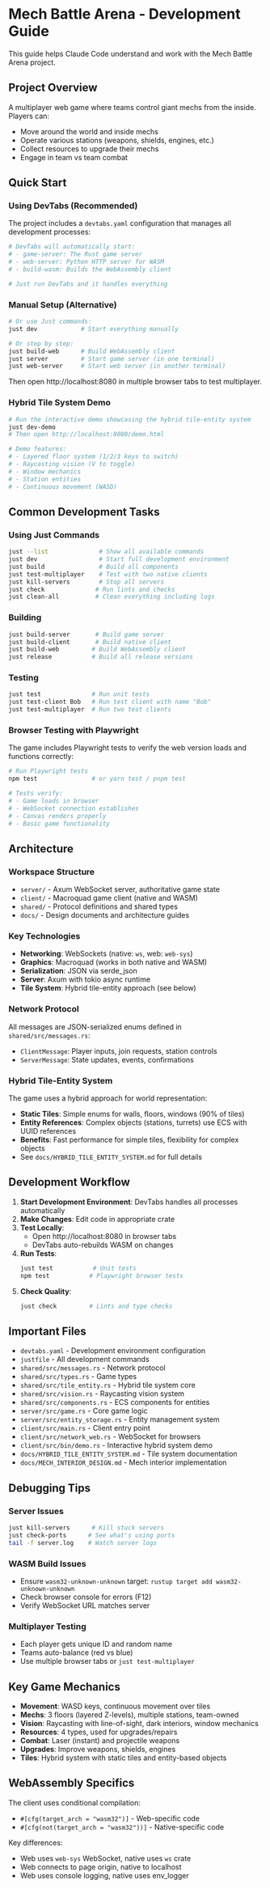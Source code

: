 # Mech Battle Arena - Development Guide

This guide helps Claude Code understand and work with the Mech Battle Arena project.

## Project Overview

A multiplayer web game where teams control giant mechs from the inside. Players can:
- Move around the world and inside mechs
- Operate various stations (weapons, shields, engines, etc.)
- Collect resources to upgrade their mechs
- Engage in team vs team combat

## Quick Start

### Using DevTabs (Recommended)
The project includes a `devtabs.yaml` configuration that manages all development processes:

```bash
# DevTabs will automatically start:
# - game-server: The Rust game server
# - web-server: Python HTTP server for WASM
# - build-wasm: Builds the WebAssembly client

# Just run DevTabs and it handles everything
```

### Manual Setup (Alternative)
```bash
# Or use Just commands:
just dev            # Start everything manually

# Or step by step:
just build-web      # Build WebAssembly client
just server         # Start game server (in one terminal)
just web-server     # Start web server (in another terminal)
```

Then open http://localhost:8080 in multiple browser tabs to test multiplayer.

### Hybrid Tile System Demo
```bash
# Run the interactive demo showcasing the hybrid tile-entity system
just dev-demo
# Then open http://localhost:8080/demo.html

# Demo features:
# - Layered floor system (1/2/3 keys to switch)
# - Raycasting vision (V to toggle)
# - Window mechanics
# - Station entities
# - Continuous movement (WASD)
```

## Common Development Tasks

### Using Just Commands

```bash
just --list              # Show all available commands
just dev                 # Start full development environment
just build               # Build all components
just test-multiplayer    # Test with two native clients
just kill-servers        # Stop all servers
just check              # Run lints and checks
just clean-all          # Clean everything including logs
```

### Building

```bash
just build-server       # Build game server
just build-client       # Build native client
just build-web         # Build WebAssembly client
just release           # Build all release versions
```

### Testing

```bash
just test              # Run unit tests
just test-client Bob   # Run test client with name "Bob"
just test-multiplayer  # Run two test clients
```

### Browser Testing with Playwright
The game includes Playwright tests to verify the web version loads and functions correctly:

```bash
# Run Playwright tests
npm test               # or yarn test / pnpm test

# Tests verify:
# - Game loads in browser
# - WebSocket connection establishes
# - Canvas renders properly
# - Basic game functionality
```

## Architecture

### Workspace Structure
- `server/` - Axum WebSocket server, authoritative game state
- `client/` - Macroquad game client (native and WASM)
- `shared/` - Protocol definitions and shared types
- `docs/` - Design documents and architecture guides

### Key Technologies
- **Networking**: WebSockets (native: `ws`, web: `web-sys`)
- **Graphics**: Macroquad (works in both native and WASM)
- **Serialization**: JSON via serde_json
- **Server**: Axum with tokio async runtime
- **Tile System**: Hybrid tile-entity approach (see below)

### Network Protocol
All messages are JSON-serialized enums defined in `shared/src/messages.rs`:
- `ClientMessage`: Player inputs, join requests, station controls
- `ServerMessage`: State updates, events, confirmations

### Hybrid Tile-Entity System
The game uses a hybrid approach for world representation:
- **Static Tiles**: Simple enums for walls, floors, windows (90% of tiles)
- **Entity References**: Complex objects (stations, turrets) use ECS with UUID references
- **Benefits**: Fast performance for simple tiles, flexibility for complex objects
- See `docs/HYBRID_TILE_ENTITY_SYSTEM.md` for full details

## Development Workflow

1. **Start Development Environment**: DevTabs handles all processes automatically
2. **Make Changes**: Edit code in appropriate crate
3. **Test Locally**: 
   - Open http://localhost:8080 in browser tabs
   - DevTabs auto-rebuilds WASM on changes
4. **Run Tests**:
   ```bash
   just test           # Unit tests
   npm test           # Playwright browser tests
   ```
5. **Check Quality**: 
   ```bash
   just check         # Lints and type checks
   ```

## Important Files

- `devtabs.yaml` - Development environment configuration
- `justfile` - All development commands
- `shared/src/messages.rs` - Network protocol
- `shared/src/types.rs` - Game types
- `shared/src/tile_entity.rs` - Hybrid tile system core
- `shared/src/vision.rs` - Raycasting vision system
- `shared/src/components.rs` - ECS components for entities
- `server/src/game.rs` - Core game logic
- `server/src/entity_storage.rs` - Entity management system
- `client/src/main.rs` - Client entry point
- `client/src/network_web.rs` - WebSocket for browsers
- `client/src/bin/demo.rs` - Interactive hybrid system demo
- `docs/HYBRID_TILE_ENTITY_SYSTEM.md` - Tile system documentation
- `docs/MECH_INTERIOR_DESIGN.md` - Mech interior implementation

## Debugging Tips

### Server Issues
```bash
just kill-servers      # Kill stuck servers
just check-ports      # See what's using ports
tail -f server.log    # Watch server logs
```

### WASM Build Issues
- Ensure `wasm32-unknown-unknown` target: `rustup target add wasm32-unknown-unknown`
- Check browser console for errors (F12)
- Verify WebSocket URL matches server

### Multiplayer Testing
- Each player gets unique ID and random name
- Teams auto-balance (red vs blue)
- Use multiple browser tabs or `just test-multiplayer`

## Key Game Mechanics

- **Movement**: WASD keys, continuous movement over tiles
- **Mechs**: 3 floors (layered Z-levels), multiple stations, team-owned
- **Vision**: Raycasting with line-of-sight, dark interiors, window mechanics
- **Resources**: 4 types, used for upgrades/repairs
- **Combat**: Laser (instant) and projectile weapons
- **Upgrades**: Improve weapons, shields, engines
- **Tiles**: Hybrid system with static tiles and entity-based objects

## WebAssembly Specifics

The client uses conditional compilation:
- `#[cfg(target_arch = "wasm32")]` - Web-specific code
- `#[cfg(not(target_arch = "wasm32"))]` - Native-specific code

Key differences:
- Web uses `web-sys` WebSocket, native uses `ws` crate
- Web connects to page origin, native to localhost
- Web uses console logging, native uses env_logger